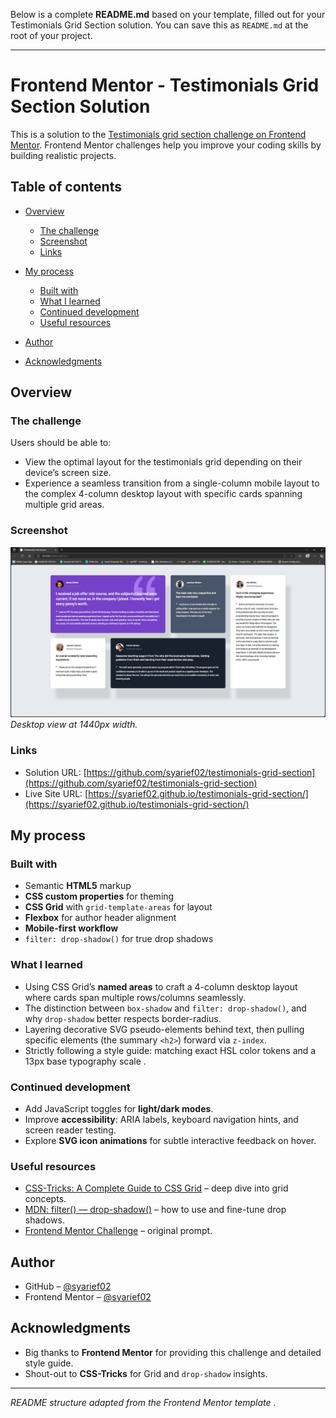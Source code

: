 Below is a complete **README.md** based on your template, filled out for your Testimonials Grid Section solution. You can save this as `README.md` at the root of your project.

---

# Frontend Mentor - Testimonials Grid Section Solution

This is a solution to the [Testimonials grid section challenge on Frontend Mentor](https://www.frontendmentor.io/challenges/testimonials-grid-section-Nnw6J7Un7). Frontend Mentor challenges help you improve your coding skills by building realistic projects.

## Table of contents

- [Overview](#overview)

  - [The challenge](#the-challenge)
  - [Screenshot](#screenshot)
  - [Links](#links)

- [My process](#my-process)

  - [Built with](#built-with)
  - [What I learned](#what-i-learned)
  - [Continued development](#continued-development)
  - [Useful resources](#useful-resources)

- [Author](#author)
- [Acknowledgments](#acknowledgments)

## Overview

### The challenge

Users should be able to:

- View the optimal layout for the testimonials grid depending on their device’s screen size.
- Experience a seamless transition from a single-column mobile layout to the complex 4-column desktop layout with specific cards spanning multiple grid areas.

### Screenshot

![Desktop Screenshot](./Capture.PNG)
_Desktop view at 1440px width._

### Links

- Solution URL: [https://github.com/syarief02/testimonials-grid-section](https://github.com/syarief02/testimonials-grid-section)
- Live Site URL: [https://syarief02.github.io/testimonials-grid-section/](https://syarief02.github.io/testimonials-grid-section/)

## My process

### Built with

- Semantic **HTML5** markup&#x20;
- **CSS custom properties** for theming&#x20;
- **CSS Grid** with `grid-template-areas` for layout&#x20;
- **Flexbox** for author header alignment&#x20;
- **Mobile-first workflow**
- `filter: drop-shadow()` for true drop shadows&#x20;

### What I learned

- Using CSS Grid’s **named areas** to craft a 4-column desktop layout where cards span multiple rows/columns seamlessly.
- The distinction between `box-shadow` and `filter: drop-shadow()`, and why `drop-shadow` better respects border-radius.
- Layering decorative SVG pseudo-elements behind text, then pulling specific elements (the summary `<h2>`) forward via `z-index`.
- Strictly following a style guide: matching exact HSL color tokens and a 13px base typography scale .

### Continued development

- Add JavaScript toggles for **light/dark modes**.
- Improve **accessibility**: ARIA labels, keyboard navigation hints, and screen reader testing.
- Explore **SVG icon animations** for subtle interactive feedback on hover.

### Useful resources

- [CSS-Tricks: A Complete Guide to CSS Grid](https://css-tricks.com/snippets/css/complete-guide-grid/) – deep dive into grid concepts.
- [MDN: filter() — drop-shadow()](https://developer.mozilla.org/en-US/docs/Web/CSS/filter-function/drop-shadow) – how to use and fine-tune drop shadows.
- [Frontend Mentor Challenge](https://www.frontendmentor.io/challenges/testimonials-grid-section-Nnw6J7Un7) – original prompt.

## Author

- GitHub – [@syarief02](https://github.com/syarief02)
- Frontend Mentor – [@syarief02](https://www.frontendmentor.io/profile/syarief02)

## Acknowledgments

- Big thanks to **Frontend Mentor** for providing this challenge and detailed style guide.
- Shout-out to **CSS-Tricks** for Grid and `drop-shadow` insights.

---

_README structure adapted from the Frontend Mentor template_ .
